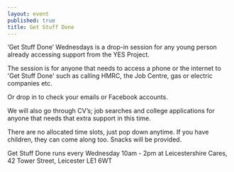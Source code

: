 ```yaml
---
layout: event
published: true
title: Get Stuff Done
---
```

‘Get Stuff Done’ Wednesdays is a drop-in session for any young person already accessing support from the YES Project.

The session is for anyone that needs to access a phone or the internet to 'Get Stuff Done' such as calling HMRC, the Job Centre, gas or electric companies etc.

Or drop in to check your emails or Facebook accounts.

We will also go through CV’s; job searches and college applications for anyone that needs that extra support in this time.

There are no allocated time slots, just pop down anytime. If you have children, they can come along too. Snacks will be provided.

Get Stuff Done runs every Wednesday 10am - 2pm at Leicestershire Cares, 42 Tower Street, Leicester LE1 6WT